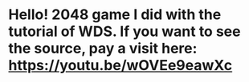 # Hello! 2048 game I did with the tutorial of WDS. If you want to see the source, pay a visit here: https://youtu.be/wOVEe9eawXc